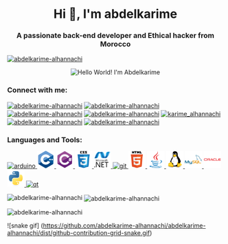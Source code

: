 <h1 align="center">Hi 👋, I'm abdelkarime</h1>
<h3 align="center">A passionate back-end developer and Ethical hacker from Morocco</h3>

<p align="left"> <a href="https://github.com/ryo-ma/github-profile-trophy"><img src="https://github-profile-trophy.vercel.app/?username=abdelkarime-alhannachi" alt="abdelkarime-alhannachi" /></a> </p>

<p align="center">
  <img
    src="https://sdmntprpolandcentral.oaiusercontent.com/files/00000000-7214-620a-8950-4ff252b977a3/raw?se=2025-05-10T20%3A13%3A01Z&sp=r&sv=2024-08-04&sr=b&scid=00000000-0000-0000-0000-000000000000&skoid=76024c37-11e2-4c92-aa07-7e519fbe2d0f&sktid=a48cca56-e6da-484e-a814-9c849652bcb3&skt=2025-05-10T07%3A24%3A59Z&ske=2025-05-11T07%3A24%3A59Z&sks=b&skv=2024-08-04&sig=BD1nMeEteJSJ5JKxBB9kGJ7wAF/uSnKdkkgV7uWOa44%3D"
    alt="Hello World! I'm Abdelkarime"
    style="max-width:100%; height:auto;"
  />
</p>

<h3 align="left">Connect with me:</h3>
<p align="left">
<a href="https://dev.to/abdelkarime-alhannachi" target="blank"><img align="center" src="https://raw.githubusercontent.com/rahuldkjain/github-profile-readme-generator/master/src/images/icons/Social/devto.svg" alt="abdelkarime-alhannachi" height="30" width="40" /></a>
<a href="https://linkedin.com/in/abdelkarime-alhannachi" target="blank"><img align="center" src="https://raw.githubusercontent.com/rahuldkjain/github-profile-readme-generator/master/src/images/icons/Social/linked-in-alt.svg" alt="abdelkarime-alhannachi" height="30" width="40" /></a>
<a href="https://codesandbox.com/abdelkarime-alhannachi" target="blank"><img align="center" src="https://raw.githubusercontent.com/rahuldkjain/github-profile-readme-generator/master/src/images/icons/Social/codesandbox.svg" alt="abdelkarime-alhannachi" height="30" width="40" /></a>
<a href="https://fb.com/abdelkarime-alhannachi" target="blank"><img align="center" src="https://raw.githubusercontent.com/rahuldkjain/github-profile-readme-generator/master/src/images/icons/Social/facebook.svg" alt="abdelkarime-alhannachi" height="30" width="40" /></a>
<a href="https://instagram.com/karime_alhannachi" target="blank"><img align="center" src="https://raw.githubusercontent.com/rahuldkjain/github-profile-readme-generator/master/src/images/icons/Social/instagram.svg" alt="karime_alhannachi" height="30" width="40" /></a>
<a href="https://www.hackerrank.com/abdelkarime-alhannachi" target="blank"><img align="center" src="https://raw.githubusercontent.com/rahuldkjain/github-profile-readme-generator/master/src/images/icons/Social/hackerrank.svg" alt="abdelkarime-alhannachi" height="30" width="40" /></a>
<a href="https://www.leetcode.com/abdelkarime-alhannachi" target="blank"><img align="center" src="https://raw.githubusercontent.com/rahuldkjain/github-profile-readme-generator/master/src/images/icons/Social/leet-code.svg" alt="abdelkarime-alhannachi" height="30" width="40" /></a>
</p>

<h3 align="left">Languages and Tools:</h3>
<p align="left"> <a href="https://www.arduino.cc/" target="_blank" rel="noreferrer"> <img src="https://cdn.worldvectorlogo.com/logos/arduino-1.svg" alt="arduino" width="40" height="40"/> </a> <a href="https://www.w3schools.com/cpp/" target="_blank" rel="noreferrer"> <img src="https://raw.githubusercontent.com/devicons/devicon/master/icons/cplusplus/cplusplus-original.svg" alt="cplusplus" width="40" height="40"/> </a> <a href="https://www.w3schools.com/cs/" target="_blank" rel="noreferrer"> <img src="https://raw.githubusercontent.com/devicons/devicon/master/icons/csharp/csharp-original.svg" alt="csharp" width="40" height="40"/> </a> <a href="https://www.w3schools.com/css/" target="_blank" rel="noreferrer"> <img src="https://raw.githubusercontent.com/devicons/devicon/master/icons/css3/css3-original-wordmark.svg" alt="css3" width="40" height="40"/> </a> <a href="https://dotnet.microsoft.com/" target="_blank" rel="noreferrer"> <img src="https://raw.githubusercontent.com/devicons/devicon/master/icons/dot-net/dot-net-original-wordmark.svg" alt="dotnet" width="40" height="40"/> </a> <a href="https://git-scm.com/" target="_blank" rel="noreferrer"> <img src="https://www.vectorlogo.zone/logos/git-scm/git-scm-icon.svg" alt="git" width="40" height="40"/> </a> <a href="https://www.w3.org/html/" target="_blank" rel="noreferrer"> <img src="https://raw.githubusercontent.com/devicons/devicon/master/icons/html5/html5-original-wordmark.svg" alt="html5" width="40" height="40"/> </a> <a href="https://www.java.com" target="_blank" rel="noreferrer"> <img src="https://raw.githubusercontent.com/devicons/devicon/master/icons/java/java-original.svg" alt="java" width="40" height="40"/> </a> <a href="https://www.linux.org/" target="_blank" rel="noreferrer"> <img src="https://raw.githubusercontent.com/devicons/devicon/master/icons/linux/linux-original.svg" alt="linux" width="40" height="40"/> </a> <a href="https://www.mysql.com/" target="_blank" rel="noreferrer"> <img src="https://raw.githubusercontent.com/devicons/devicon/master/icons/mysql/mysql-original-wordmark.svg" alt="mysql" width="40" height="40"/> </a> <a href="https://www.oracle.com/" target="_blank" rel="noreferrer"> <img src="https://raw.githubusercontent.com/devicons/devicon/master/icons/oracle/oracle-original.svg" alt="oracle" width="40" height="40"/> </a> <a href="https://www.python.org" target="_blank" rel="noreferrer"> <img src="https://raw.githubusercontent.com/devicons/devicon/master/icons/python/python-original.svg" alt="python" width="40" height="40"/> </a> <a href="https://www.qt.io/" target="_blank" rel="noreferrer"> <img src="https://upload.wikimedia.org/wikipedia/commons/0/0b/Qt_logo_2016.svg" alt="qt" width="40" height="40"/> </a> </p>

<p><img align="left" src="https://github-readme-stats.vercel.app/api/top-langs?username=abdelkarime-alhannachi&show_icons=true&locale=en&layout=compact" alt="abdelkarime-alhannachi" /></p>



<p>&nbsp;<img align="center" src="https://github-readme-stats.vercel.app/api?username=abdelkarime-alhannachi&show_icons=true&locale=en" alt="abdelkarime-alhannachi" /></p>

<p><img align="center" src="https://github-readme-streak-stats.herokuapp.com/?user=abdelkarime-alhannachi&" alt="abdelkarime-alhannachi" /></p>

![snake gif] (https://github.com/abdelkarime-alhannachi/abdelkarime-alhannachi/dist/github-contribution-grid-snake.gif)


